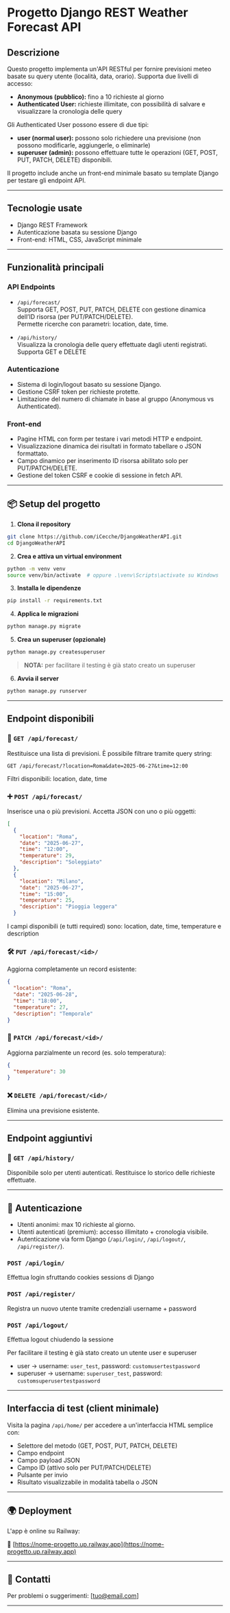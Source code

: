 # Progetto Django REST Weather Forecast API

## Descrizione

Questo progetto implementa un'API RESTful per fornire previsioni meteo basate su query utente (località, data, orario). Supporta due livelli di accesso:

- **Anonymous (pubblico):** fino a 10 richieste al giorno
- **Authenticated User:** richieste illimitate, con possibilità di salvare e visualizzare la cronologia delle query

Gli Authenticated User possono essere di due tipi:
- **user (normal user):** possono solo richiedere una previsione (non possono modificarle, aggiungerle, o eliminarle)
- **superuser (admin):** possono effettuare tutte le operazioni (GET, POST, PUT, PATCH, DELETE) disponibili.

Il progetto include anche un front-end minimale basato su template Django per testare gli endpoint API.

---

## Tecnologie usate
- Django REST Framework
- Autenticazione basata su sessione Django
- Front-end: HTML, CSS, JavaScript minimale

---

## Funzionalità principali

### API Endpoints

- `/api/forecast/`  
  Supporta GET, POST, PUT, PATCH, DELETE con gestione dinamica dell’ID risorsa (per PUT/PATCH/DELETE).  
  Permette ricerche con parametri: location, date, time.

- `/api/history/`  
  Visualizza la cronologia delle query effettuate dagli utenti registrati.
  Supporta GET e DELETE 

### Autenticazione

- Sistema di login/logout basato su sessione Django.
- Gestione CSRF token per richieste protette.
- Limitazione del numero di chiamate in base al gruppo (Anonymous vs Authenticated).

### Front-end

- Pagine HTML con form per testare i vari metodi HTTP e endpoint.
- Visualizzazione dinamica dei risultati in formato tabellare o JSON formattato.
- Campo dinamico per inserimento ID risorsa abilitato solo per PUT/PATCH/DELETE.
- Gestione del token CSRF e cookie di sessione in fetch API.
  
---

## 📦 Setup del progetto

1. **Clona il repository**

```bash
git clone https://github.com/iCecche/DjangoWeatherAPI.git
cd DjangoWeatherAPI
```

2. **Crea e attiva un virtual environment**

```bash
python -m venv venv
source venv/bin/activate  # oppure .\venv\Scripts\activate su Windows
```

3. **Installa le dipendenze**

```bash
pip install -r requirements.txt
```

4. **Applica le migrazioni**

```bash
python manage.py migrate
```

5. **Crea un superuser (opzionale)**

```bash
python manage.py createsuperuser
```
> **NOTA:** per facilitare il testing è già stato creato un superuser 

6. **Avvia il server**

```bash
python manage.py runserver
```

---

## Endpoint disponibili

### 🔎 `GET /api/forecast/`

Restituisce una lista di previsioni. È possibile filtrare tramite query string:

```http
GET /api/forecast/?location=Roma&date=2025-06-27&time=12:00
```
Filtri disponibili: location, date, time

### ➕ `POST /api/forecast/`

Inserisce una o più previsioni. Accetta JSON con uno o più oggetti:

```json
[
  {
    "location": "Roma",
    "date": "2025-06-27",
    "time": "12:00",
    "temperature": 29,
    "description": "Soleggiato"
  },
  {
    "location": "Milano",
    "date": "2025-06-27",
    "time": "15:00",
    "temperature": 25,
    "description": "Pioggia leggera"
  }
```
I campi disponibili (e tutti required) sono: location, date, time, temperature e description

### 🛠️ `PUT /api/forecast/<id>/`

Aggiorna completamente un record esistente:

```json
{
  "location": "Roma",
  "date": "2025-06-28",
  "time": "18:00",
  "temperature": 27,
  "description": "Temporale"
}
```

### 🧩 `PATCH /api/forecast/<id>/`

Aggiorna parzialmente un record (es. solo temperatura):

```json
{
  "temperature": 30
}
```

### ❌ `DELETE /api/forecast/<id>/`

Elimina una previsione esistente.

---

## Endpoint aggiuntivi

### 🔎 `GET /api/history/`

Disponibile solo per utenti autenticati. Restituisce lo storico delle richieste effettuate.

---

## 🔐 Autenticazione

- Utenti anonimi: max 10 richieste al giorno.
- Utenti autenticati (premium): accesso illimitato + cronologia visibile.
- Autenticazione via form Django (`/api/login/`, `/api/logout/`, `/api/register/`).

### `POST /api/login/`
Effettua login sfruttando cookies sessions di Django

### `POST /api/register/`
Registra un nuovo utente tramite credenziali username + password

### `POST /api/logout/`
Effettua logout chiudendo la sessione 

Per facilitare il testing è già stato creato un utente user e superuser
- user -> username: `user_test`, password: `customusertestpassword`
- superuser -> username: `superuser_test`, password: `customsuperusertestpassword`

---

## Interfaccia di test (client minimale)

Visita la pagina `/api/home/` per accedere a un'interfaccia HTML semplice con:

- Selettore del metodo (GET, POST, PUT, PATCH, DELETE)
- Campo endpoint
- Campo payload JSON
- Campo ID (attivo solo per PUT/PATCH/DELETE)
- Pulsante per invio
- Risultato visualizzabile in modalità tabella o JSON

---

## 🌍 Deployment

L'app è online su Railway:

🔗 [https://nome-progetto.up.railway.app](https://nome-progetto.up.railway.app)

---

## 📩 Contatti

Per problemi o suggerimenti: [tuo@email.com]

---
